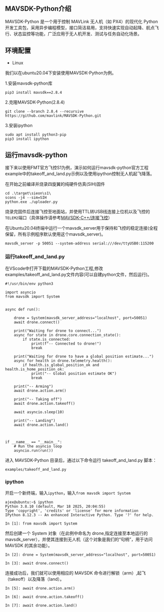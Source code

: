 ## MAVSDK-Python介绍
MAVSDK-Python 是一个用于控制 MAVLink 无人机（如 PX4）的现代化 Python 开发工具包，采用异步编程模型，接口简洁易用，支持快速实现自动起降、航点飞行、状态监控等功能，广泛应用于无人机开发、测试与任务自动化场景。

## 环境配置
- Linux

我们以在ubuntu20.04下安装使用MAVSDK-Python为例。

1.安装mavsdk-python库
```
pip3 install mavsdk==2.8.4
```
2.克隆MAVSDK-Python(2.8.4)
```
git clone --branch 2.8.4 --recursive https://github.com/mavlink/MAVSDK-Python.git
```
3.安装ipython
```
sudo apt install python3-pip
pip3 install ipython
```

## 运行mavsdk-python
接下来以使用FMT官方飞控S1为例，演示如何运行mavsdk-python官方工程example中的takeoff_and_land.py示例以及使用ipython控制无人机起飞降落。

在开始之前编译并烧录四旋翼的纯硬件仿真(SIH)固件
```
cd .\target\sieon\s1\
scons -j4 --sim=SIH
python.exe ./uploader.py
```
烧录完固件后连接飞控至地面站，并使用TTL转USB线连接上位机以及飞控的```TELEM2```端口（具体操作请参考[MAVSDK-C++/连接飞控](content_ch/advanced/MAVSDK-C++/quickstart.md#连接飞控)）

在Ubuntu20.04终端中运行一个mavsdk_server用于保持和飞控的稳定连接(全程保留，所有示例程序默认使用这个mavsdk_server)。
```
mavsdk_server -p 50051 --system-address serial:///dev/ttyUSB0:115200
```
### 运行takeoff_and_land.py
在VScode中打开下载的MAVSDK-Python工程,修改examples/takeoff_and_land.py文件内容(可以自建python文件，然后运行)。
```
#!/usr/bin/env python3

import asyncio
from mavsdk import System


async def run():

    drone = System(mavsdk_server_address="localhost", port=50051)
    await drone.connect()

    print("Waiting for drone to connect...")
    async for state in drone.core.connection_state():
        if state.is_connected:
            print(f"-- Connected to drone!")
            break

    print("Waiting for drone to have a global position estimate...")
    async for health in drone.telemetry.health():
        if health.is_global_position_ok and health.is_home_position_ok:
            print("-- Global position estimate OK")
            break

    print("-- Arming")
    await drone.action.arm()

    print("-- Taking off")
    await drone.action.takeoff()

    await asyncio.sleep(10)

    print("-- Landing")
    await drone.action.land()



if __name__ == "__main__":
    # Run the asyncio loop
    asyncio.run(run())

```
进入 MAVSDK-Python 目录后，通过以下命令运行 takeoff_and_land.py 脚本：
```
examples/takeoff_and_land.py 
```
### ipython
开启一个新终端，输入`ipython`，输入`from mavsdk import System`
```
ajex@ubuntu:~$ ipython
Python 3.8.10 (default, Mar 18 2025, 20:04:55) 
Type 'copyright', 'credits' or 'license' for more information
IPython 8.12.3 -- An enhanced Interactive Python. Type '?' for help.

In [1]: from mavsdk import System
```
然后创建一个 System 对象（在此例中命名为 drone,指定连接至本地运行的mavsdk_server），并使其连接到无人机（这个对象是我们的“句柄”，用于访问 MAVSDK 的其余功能）。
```
In [2]: drone = System(mavsdk_server_address="localhost", port=50051)

In [3]: await drone.connect()
```
连接成功后，我们就可以使用相应的 MAVSDK 命令进行解锁（arm）,起飞（takeoff）以及降落（land）。
```
In [5]: await drone.action.arm()

In [6]: await drone.action.takeoff()

In [7]: await drone.action.land()
```